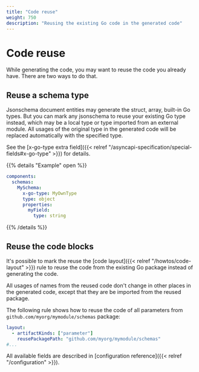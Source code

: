 ```yaml
---
title: "Code reuse"
weight: 750
description: "Reusing the existing Go code in the generated code"
---
```


# Code reuse

While generating the code, you may want to reuse the code you already have. There are two ways to do that.

## Reuse a schema type

Jsonschema document entities may generate the struct, array, built-in Go types. 
But you can mark any jsonschema to reuse your existing Go type instead, which may be a local type or type imported 
from an external module.
All usages of the original type in the generated code will be replaced automatically with the specified type.

See the [x-go-type extra field]({{< relref "/asyncapi-specification/special-fields#x-go-type" >}}) for details.

{{% details "Example" open %}}
```yaml
components:
  schemas:
    MySchema:
      x-go-type: MyOwnType
      type: object
      properties:
        myField:
          type: string
```
{{% /details %}}

## Reuse the code blocks

It's possible to mark the reuse the [code layout]({{< relref "/howtos/code-layout" >}}) rule to reuse the code
from the existing Go package instead of generating the code. 

All usages of names from the reused code don't change in other places in the generated code, except that they
are be imported from the reused package.

The following rule shows how to reuse the code of all parameters from `github.com/myorg/mymodule/schemas` package:

```yaml
layout:
  - artifactKinds: ["parameter"]
    reusePackagePath: "github.com/myorg/mymodule/schemas"
#...
```

All available fields are described in [configuration reference]({{< relref "/configuration" >}}).
